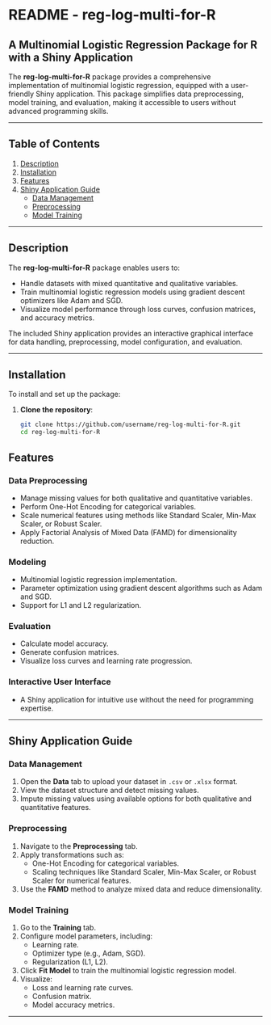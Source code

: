 # README - reg-log-multi-for-R

## A Multinomial Logistic Regression Package for R with a Shiny Application

The **reg-log-multi-for-R** package provides a comprehensive implementation of multinomial logistic regression, equipped with a user-friendly Shiny application. This package simplifies data preprocessing, model training, and evaluation, making it accessible to users without advanced programming skills.

---


## Table of Contents
1. [Description](#description)
2. [Installation](#installation)
3. [Features](#features)
4. [Shiny Application Guide](#shiny-application-guide)
   - [Data Management](#data-management)
   - [Preprocessing](#preprocessing)
   - [Model Training](#model-training)


---

## Description
The **reg-log-multi-for-R** package enables users to:
- Handle datasets with mixed quantitative and qualitative variables.
- Train multinomial logistic regression models using gradient descent optimizers like Adam and SGD.
- Visualize model performance through loss curves, confusion matrices, and accuracy metrics.

The included Shiny application provides an interactive graphical interface for data handling, preprocessing, model configuration, and evaluation.

---
## Installation

To install and set up the package:

1. **Clone the repository**:
   ```bash
   git clone https://github.com/username/reg-log-multi-for-R.git
   cd reg-log-multi-for-R

## Features

### Data Preprocessing
- Manage missing values for both qualitative and quantitative variables.
- Perform One-Hot Encoding for categorical variables.
- Scale numerical features using methods like Standard Scaler, Min-Max Scaler, or Robust Scaler.
- Apply Factorial Analysis of Mixed Data (FAMD) for dimensionality reduction.

### Modeling
- Multinomial logistic regression implementation.
- Parameter optimization using gradient descent algorithms such as Adam and SGD.
- Support for L1 and L2 regularization.

### Evaluation
- Calculate model accuracy.
- Generate confusion matrices.
- Visualize loss curves and learning rate progression.

### Interactive User Interface
- A Shiny application for intuitive use without the need for programming expertise.

---

## Shiny Application Guide

### Data Management
1. Open the **Data** tab to upload your dataset in `.csv` or `.xlsx` format.
2. View the dataset structure and detect missing values.
3. Impute missing values using available options for both qualitative and quantitative features.

### Preprocessing
1. Navigate to the **Preprocessing** tab.
2. Apply transformations such as:
   - One-Hot Encoding for categorical variables.
   - Scaling techniques like Standard Scaler, Min-Max Scaler, or Robust Scaler for numerical features.
3. Use the **FAMD** method to analyze mixed data and reduce dimensionality.

### Model Training
1. Go to the **Training** tab.
2. Configure model parameters, including:
   - Learning rate.
   - Optimizer type (e.g., Adam, SGD).
   - Regularization (L1, L2).
3. Click **Fit Model** to train the multinomial logistic regression model.
4. Visualize:
   - Loss and learning rate curves.
   - Confusion matrix.
   - Model accuracy metrics.

---
